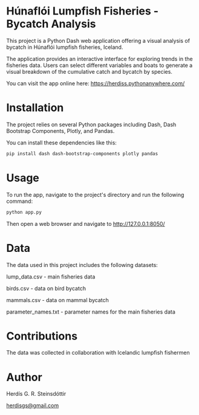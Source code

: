# Húnaflói Lumpfish Fisheries - Bycatch Analysis
This project is a Python Dash web application offering a visual analysis of bycatch in Húnaflói lumpfish fisheries, Iceland.

The application provides an interactive interface for exploring trends in the fisheries data. Users can select different variables and boats to generate a visual breakdown of the cumulative catch and bycatch by species.

You can visit the app online here: https://herdiss.pythonanywhere.com/

# Installation
The project relies on several Python packages including Dash, Dash Bootstrap Components, Plotly, and Pandas.

You can install these dependencies like this:

```sh
pip install dash dash-bootstrap-components plotly pandas
```

# Usage
To run the app, navigate to the project's directory and run the following command:

```sh
python app.py
```
Then open a web browser and navigate to http://127.0.0.1:8050/

# Data
The data used in this project includes the following datasets:

lump_data.csv - main fisheries data

birds.csv - data on bird bycatch

mammals.csv - data on mammal bycatch

parameter_names.txt - parameter names for the main fisheries data

# Contributions
The data was collected in collaboration with Icelandic lumpfish fishermen

# Author
Herdís G. R. Steinsdóttir

herdisgs@gmail.com
